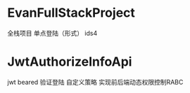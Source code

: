 # EvanFullStackProject
全栈项目  单点登陆（形式） ids4 
# JwtAuthorizeInfoApi
jwt beared 验证登陆 自定义策略 实现前后端动态权限控制RABC
